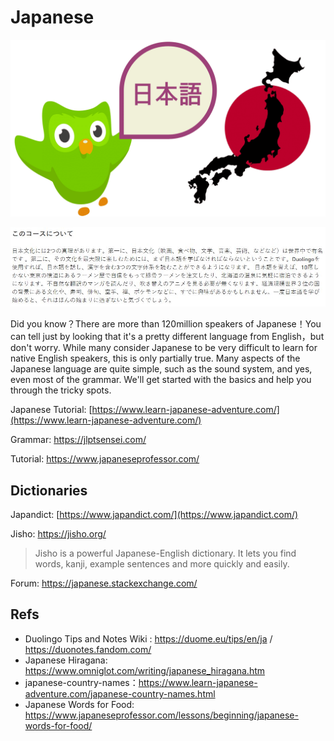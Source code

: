 # Japanese

![](../.gitbook/assets/duo_ja_duo.png)

![preview](../.gitbook/assets/duo_ja_intro.jpg)

Did you know？There are more than 120million speakers of Japanese！You can tell just by looking that it's a pretty different language from English，but don't worry.  While many consider Japanese to be very difficult to learn for native English speakers, this is only partially true. Many aspects of the Japanese language are quite simple, such as the sound system, and yes, even most of the grammar. We'll get started with the basics and help you through the tricky spots.

Japanese Tutorial: [https://www.learn-japanese-adventure.com/](https://www.learn-japanese-adventure.com/)

Grammar: https://jlptsensei.com/

Tutorial: https://www.japaneseprofessor.com/

## Dictionaries

Japandict: [https://www.japandict.com/](https://www.japandict.com/)

Jisho: https://jisho.org/

> Jisho is a powerful Japanese-English dictionary. It lets you find words, kanji, example sentences and more quickly and easily.

Forum: https://japanese.stackexchange.com/

## Refs

- Duolingo Tips and Notes Wiki : https://duome.eu/tips/en/ja / https://duonotes.fandom.com/
- Japanese Hiragana: https://www.omniglot.com/writing/japanese_hiragana.htm
- japanese-country-names：https://www.learn-japanese-adventure.com/japanese-country-names.html
- Japanese Words for Food: https://www.japaneseprofessor.com/lessons/beginning/japanese-words-for-food/